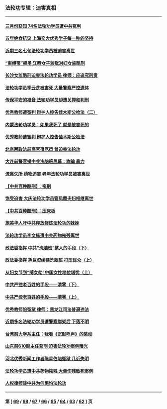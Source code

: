 ### 法轮功专辑：迫害真相
---
#### [三月份获知 74名法轮功学员遭中共冤判](../../pages/nf4379/n13694951.md?04060430) 
#### [五年绝食抗议 上海交大优秀学子每一秒的坚持](../../pages/nf4379/n13669136.md?04060430) 
#### [近期三名七旬法轮功学员被迫害离世](../../pages/nf4379/n13688715.md?04060430) 
#### [“束缚带”捆吊 江西女子监狱对妇女施酷刑](../../pages/nf4379/n13682860.md?04060430) 
#### [长沙女监酷刑迫害法轮功学员 律师：应追究刑责](../../pages/nf4379/n13684077.md?04060430) 
#### [法轮功学员季云芝被害死 大量警察严控遗体](../../pages/nf4379/n13683424.md?04060430) 
#### [传保平安的福音 法轮功学员却遭关押和判刑](../../pages/nf4379/n13678842.md?04060430) 
#### [优秀教师遭冤判 辩护人控告佳木斯公检法（二）](../../pages/nf4379/n13672516.md?04060430) 
#### [内蒙法轮功学员：如果我死了 就是被害死的](../../pages/nf4379/n13672964.md?04060430) 
#### [优秀教师遭冤判 辩护人控告佳木斯公检法](../../pages/nf4379/n13667637.md?04060430) 
#### [北京两政法前高官遭厄运 曾迫害法轮功](../../pages/nf4379/n13664915.md?04060430) 
#### [大连前警官揭中共洗脑班黑幕：欺骗 暴力](../../pages/nf4379/n13662506.md?04060430) 
#### [流离失所 药物迫害 老年法轮功学员被害离世](../../pages/nf4379/n13660094.md?04060430) 
#### [【中共百种酷刑】：拖刑](../../pages/nf4379/n13656048.md?04060430) 
#### [饱受迫害 大庆法轮功学员管凤霞夫妇相继离世](../../pages/nf4379/n13653590.md?04060430) 
#### [【中共百种酷刑】：压床板](../../pages/nf4379/n13647678.md?04060430) 
#### [旅美华人吁中共释放修炼法轮功的妹妹](../../pages/nf4379/n13650621.md?04060430) 
#### [法轮功学员李文栋遭中共药物摧残离世](../../pages/nf4379/n13645413.md?04060430) 
#### [政法委指挥 中共“洗脑班”整人的手段（下）](../../pages/nf4379/n13642928.md?04060430) 
#### [政法委指挥 耗巨资续建洗脑班 打压民众（上）](../../pages/nf4379/n13636730.md?04060430) 
#### [从妇女节到“缚女劫”中国女性地位堪忧（上）](../../pages/nf4379/n13639944.md?04060430) 
#### [中共严控老百姓的手段——清零（下）](../../pages/nf4379/n13628364.md?04060430) 
#### [中共严控老百姓的手段——清零（上）](../../pages/nf4379/n13623997.md?04060430) 
#### [优秀教师陷冤狱 律师：黑龙江司法普遍违法](../../pages/nf4379/n13619136.md?04060430) 
#### [近期多名法轮功学员遭警察绑架后 下落不明](../../pages/nf4379/n13616482.md?04060430) 
#### [台湾前大学系主任：我看《沉默呼声》的感动](../../pages/nf4379/n13616864.md?04060430) 
#### [山东前610副主任获刑 迫害法轮功案例曝光](../../pages/nf4379/n13613775.md?04060430) 
#### [河北优秀新闻工作者陈星伯陷冤狱 几近失明](../../pages/nf4379/n13611204.md?04060430) 
#### [法轮功学员遭中共药物摧残 大量伤残致死案例](../../pages/nf4379/n13604789.md?04060430) 
#### [人权律师谈中共为何惧怕法轮功](../../pages/nf4379/n13601990.md?04060430) 

---
#### 第 [ [69](./69.md?04060430) / [68](./68.md?04060430) / [67](./67.md?04060430) / [66](./66.md?04060430) / [65](./65.md?04060430) / [64](./64.md?04060430) / [63](./63.md?04060430) / [62](./62.md?04060430) ] 页
